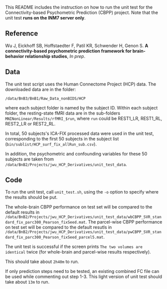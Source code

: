 This README includes the instruction on how to run the unit test for the Connectivity-based Psychometric Prediction (CBPP) project. Note that the unit test **runs on the INM7 server only**.

## Reference

Wu J, Eickhoff SB, Hoffstaedter F, Patil KR, Schwender H, Genon S. **A connectivity-based psychometric prediction framework for brain-behavior relationship studies**, *In prep*.

## Data

The unit test script uses the Human Connectome Project (HCP) data. The downloaded data are in the folder:


`/data/BnB3/BnB1/Raw_Data_nonBIDS/HCP`

where each subject folder is named by the subject ID. Within each subject folder, the resting-state fMRI data are in the sub-folders `MNINonLinear/Results/rfMRI_$run`, where `run` could be REST1_LR, REST1_RL, REST2_LR or REST2_RL. 

In total, 50 subjects's ICA-FIX processed data were used in the unit test, corresponding to the first 50 subjects in the subject list (`bin/sublist/HCP_surf_fix_allRun_sub.csv`).

In addition, the psychometric and confounding variables for these 50 subjects are taken from `/data/BnB2/Projects/jwu_HCP_Derivatives/unit_test_data`.

## Code

To run the unit test, call `unit_test.sh`, using the `-o` option to specify where the results should be put.

The whole-brain CBPP performance on test set will be compared to the default results in `/data/BnB2/Projects/jwu_HCP_Derivatives/unit_test_data/wbCBPP_SVR_standard_fix_parc300_Pearson_fixSeed.mat`. The parcel-wise CBPP performance on test set will be compared to the default resutls in `/data/BnB2/Projects/jwu_HCP_Derivatives/unit_test_data/pwCBPP_SVR_standard_fix_parc300_Pearson_fixSeed_parcel5.mat`. 

The unit test is successful if the screen prints `The two volumes are identical` twice (for whole-brain and parcel-wise results respectively).

This should take about `2h40m` to run.

If only prediction steps need to be tested, an existing combined FC file can be used while commenting out step 1-3. This light version of unit test
should take about `13m` to run.
